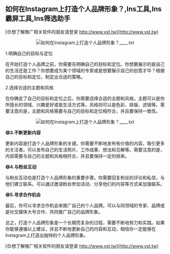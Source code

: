 ## **如何在Instagram上打造个人品牌形象？,Ins工具,Ins霸屏工具,Ins筛选助手**

[😍想了解推广相关软件的朋友请登录 http://www.vst.tw](http://www.vst.tw)

 <center><img src="https://vst.tw/MP4/tuiguang/png/7.png" alt="如何在Instagram上打造个人品牌形象？____.txt"></center>

1.明确自己的目标与定位

在开始打造个人品牌之前，你需要先明确自己的目标和定位。你想要展示的是自己的生活还是工作？你想要成为某个领域的专家或是想要展示自己的创意才华？根据自己的目标和定位，制定出合适的策略。

2.选择合适的主题和风格

在你确定了自己的目标和定位之后，你需要选择合适的主题和风格。主题可以是你所擅长的领域、兴趣爱好或是生活方式等。风格则可以是色彩、排版、滤镜等。需要注意的是，主题和风格需要与自己的目标和定位相符合，并且要保持一致性。

 <center><img src="https://vst.tw/MP4/tuiguang/png/5.png" alt="如何在Instagram上打造个人品牌形象？____.txt"></center>

**😄3.不断更新内容**

更新内容是打造个人品牌形象的关键。你需要不断地发布有价值的内容，吸引更多的关注者。可以发布自己的生活照片、工作成果、想法和见解等。需要注意的是，内容需要与自己的主题和风格相符合，并且要保持一定的频率。

**😄4.与粉丝互动**

与粉丝互动也是打造个人品牌形象的重要步骤。你需要回复粉丝的评论和私信，与他们建立联系。可以通过邀请粉丝参加活动、分享他们的内容等方式来加强联系。

**😄5.寻求合作机会**

最后，你可以寻求合作机会来推广自己的个人品牌。可以与同领域的专家、品牌或是社交媒体大号合作，共同推广自己的品牌形象。

总之，打造个人品牌形象是一个长期而复杂的过程，需要不断地努力和实践。如果你能够遵循以上建议，并且不断地更新自己的内容和互动，相信你一定能够在Instagram上打造出独特的个人品牌形象。

[😍想了解推广相关软件的朋友请登录 http://www.vst.tw](http://www.vst.tw)



